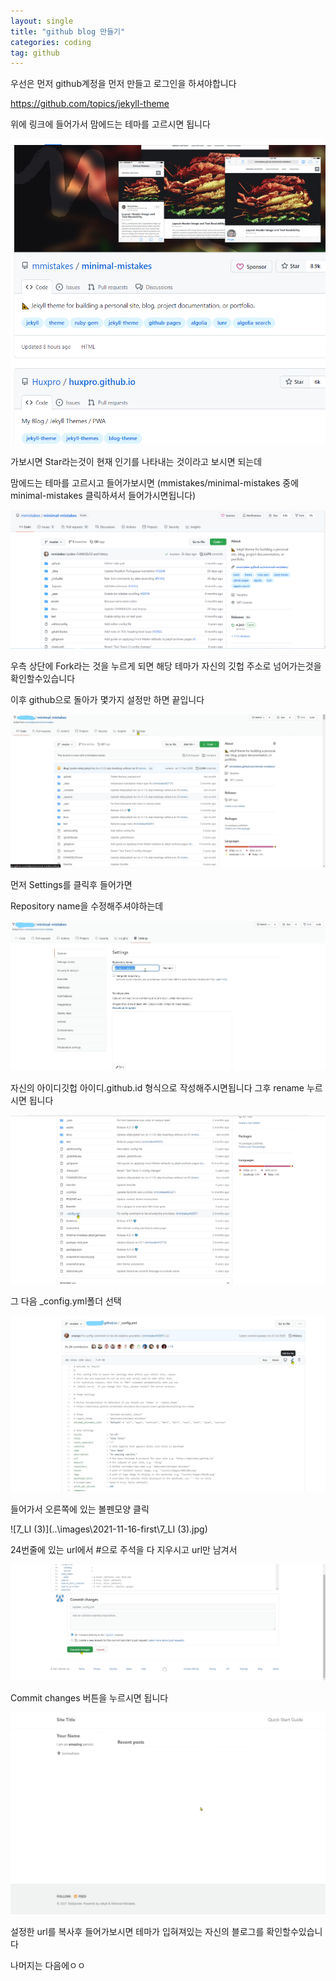 ```yaml
---
layout: single
title: "github blog 만들기"
categories: coding
tag: github
---
```




우선은 먼저 github계정을 먼저 만들고 로그인을 하셔야합니다



https://github.com/topics/jekyll-theme

위에 링크에 들어가서 맘에드는 테마를 고르시면 됩니다

![1](..\images\2021-11-16-first\1.png)



가보시면 Star라는것이 현재 인기를 나타내는 것이라고 보시면 되는데

맘에드는 테마를 고르시고 들어가보시면
(mmistakes/minimal-mistakes 중에 minimal-mistakes 클릭하셔서 들어가시면됩니다)

<img src="..\images\2021-11-16-first\2.png" alt="2" style="zoom:150%;" />

우측 상단에 Fork라는 것을 누르게 되면 
해당 테마가 자신의 깃헙 주소로 넘어가는것을 확인할수있습니다

이후 github으로 돌아가 몇가지 설정만 하면 끝입니다

![3_LI](..\images\2021-11-16-first\3_LI.jpg)

먼저 Settings를 클릭후 들어가면

Repository name을 수정해주셔야하는데

![4_LI](..\images\2021-11-16-first\4_LI.jpg)

자신의 아이디깃헙 아이디.github.id 형식으로 작성해주시면됩니다
그후 rename 누르시면 됩니다

![5](..\images\2021-11-16-first\5.png)

그 다음 _config.yml폴더 선택

![6_LI](..\images\2021-11-16-first\6_LI.jpg)



들어가서 오른쪽에 있는 볼펜모양 클릭

![7_LI (3)](..\images\2021-11-16-first\7_LI (3).jpg)



24번줄에 있는 url에서 #으로 주석을 다 지우시고 url만 남겨서 

![8](..\images\2021-11-16-first\8.png)

Commit changes 버튼을 누르시면 됩니다

![9](..\images\2021-11-16-first\9.png)

설정한 url를 복사후 들어가보시면 테마가 입혀져있는 자신의 블로그를 확인할수있습니다

나머지는 다음에ㅇㅇ
